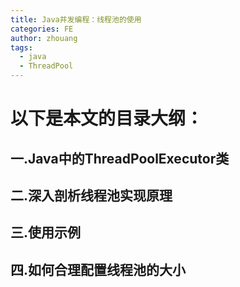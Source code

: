 ```yaml
---
title: Java并发编程：线程池的使用
categories: FE
author: zhouang
tags:
  - java
  - ThreadPool
---
```



# 以下是本文的目录大纲：

## 一.Java中的ThreadPoolExecutor类

## 二.深入剖析线程池实现原理

## 三.使用示例

## 四.如何合理配置线程池的大小

[^原文链接]: (http://www.cnblogs.com/dolphin0520/p/3932921.html)
